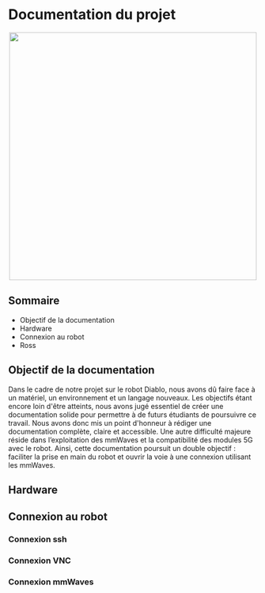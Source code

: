 # **Documentation du projet**

<p align="center">
  <img src="https://imgs.search.brave.com/zpZtoP-RhwrMHvearnpxKDSDop-nwRMeGeWOg9V80RM/rs:fit:860:0:0:0/g:ce/aHR0cHM6Ly9tbGZr/M2N2NXl2bnguaS5v/cHRpbW9sZS5jb20v/Y2I6Ym4tYi4yZmUy/MS93OjEyMDEvaDo2/MjcvcTptYXV0by9m/OmJlc3QvaHR0cHM6/Ly93d3cubmluamFv/bmUuY29tL3dwLWNv/bnRlbnQvdXBsb2Fk/cy8yMDI0LzEyL0hv/dy10by1FbmFibGUt/b3ItRGlzYWJsZS1G/aWxlLUhpc3Rvcnkt/aW4tV2luZG93cy0x/MS5wbmc" width="500">
</p>

## **Sommaire**
- Objectif de la documentation
- Hardware
- Connexion au robot
- Ross

## **Objectif de la documentation**

<p align="left">
  Dans le cadre de notre projet sur le robot Diablo, nous avons dû faire face à un matériel, un environnement et un langage nouveaux. Les objectifs étant encore loin d'être atteints, 
  nous avons jugé essentiel de créer une documentation solide pour permettre à de futurs étudiants de poursuivre ce travail. Nous avons donc mis un point d'honneur à rédiger une 
  documentation complète, claire et accessible. Une autre difficulté majeure réside dans l’exploitation des mmWaves et la compatibilité des modules 5G avec le robot. Ainsi, cette 
  documentation poursuit un double objectif : faciliter la prise en main du robot et ouvrir la voie à une connexion utilisant les mmWaves.
</p>

## **Hardware**

## **Connexion au robot**

### **Connexion ssh**

### **Connexion VNC**

### **Connexion mmWaves**

